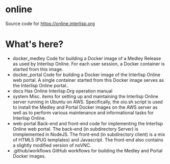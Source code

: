 # online
Source code for https://online.interlisp.org

# What's here?

* docker_medley
    Code for building a Docker image of a Medley Release as used by Interlisp Online.   For each user session, a Docker container is started from this image.
* docker_portal
    Code for building a Docker image of the Interlisp Online web portal.  A single container started from this Docker image serves as the Interlisp Online portal..
* docs
    Has Online Interlisp.Org operation manual
* system
    Misc. items for setting up and maintaining the Interlisp Online server running in Ubuntu on AWS. Specifically, the oio.sh script is used to install the Medley and Portal Docker images on the AWS server as well as to perform various maintenance and informational tasks for Interlisp Online.
* web-portal
    Back-end and front-end code for implementing the Interlisp Online web portal.  The back-end (in subdirectory Server) is immplemented in NodeJS.  The front-end (in subdirectory client) is a mix of HTML5 (PUG templates) and Javascript.  The front-end also contains a slightly modified version of noVNC.
* .github/workflows
     GitHub workflows for building the Medley and Portal Docker images.
